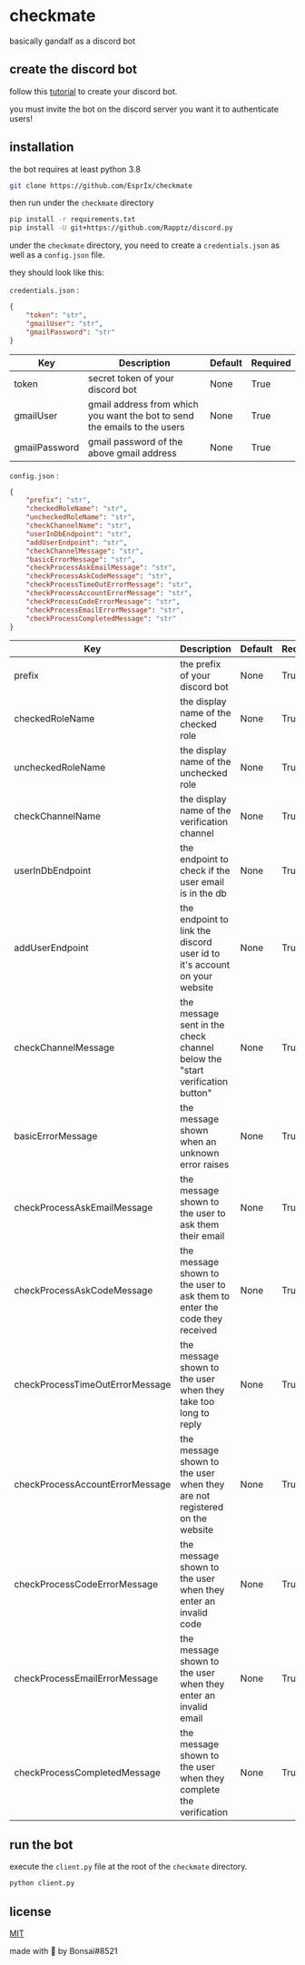 # checkmate

basically gandalf as a discord bot

## create the discord bot

follow this [tutorial](https://discordpy.readthedocs.io/en/stable/discord.html) to create your discord bot.

you must invite the bot on the discord server you want it to authenticate users!

## installation

the bot requires at least python 3.8

```bash
git clone https://github.com/EsprIx/checkmate
```

then run under the `checkmate` directory

```bash
pip install -r requirements.txt
pip install -U git+https://github.com/Rapptz/discord.py
```

under the `checkmate` directory, you need to create a `credentials.json` as well as a `config.json` file.

they should look like this:

`credentials.json` :

```json
{
    "token": "str",
    "gmailUser": "str",
    "gmailPassword": "str"
}
```

| Key           | Description                                                               | Default | Required |
| ------------- | ------------------------------------------------------------------------- | ------- | -------- |
| token         | secret token of your discord bot                                          | None    | True     |
| gmailUser     | gmail address from which you want the bot to send the emails to the users | None    | True     |
| gmailPassword | gmail password of the above gmail address                                 | None    | True     |

`config.json` :

```json
{
    "prefix": "str",
    "checkedRoleName": "str",
    "uncheckedRoleName": "str",
    "checkChannelName": "str",
    "userInDbEndpoint": "str",
    "addUserEndpoint": "str",
    "checkChannelMessage": "str",
    "basicErrorMessage": "str",
    "checkProcessAskEmailMessage": "str",
    "checkProcessAskCodeMessage": "str",
    "checkProcessTimeOutErrorMessage": "str",
    "checkProcessAccountErrorMessage": "str",
    "checkProcessCodeErrorMessage": "str",
    "checkProcessEmailErrorMessage": "str",
    "checkProcessCompletedMessage": "str"
}
```

| Key                             | Description                                                                 | Default | Required |
| ------------------------------- | --------------------------------------------------------------------------- | ------- | -------- |
| prefix                          | the prefix of your discord bot                                              | None    | True     |
| checkedRoleName                 | the display name of the checked role                                        | None    | True     |
| uncheckedRoleName               | the display name of the unchecked role                                      | None    | True     |
| checkChannelName                | the display name of the verification channel                                | None    | True     |
| userInDbEndpoint                | the endpoint to check if the user email is in the db                        | None    | True     |
| addUserEndpoint                 | the endpoint to link the discord user id to it's account on your website    | None    | True     |
| checkChannelMessage             | the message sent in the check channel below the "start verification button" | None    | True     |
| basicErrorMessage               | the message shown when an unknown error raises                              | None    | True     |
| checkProcessAskEmailMessage     | the message shown to the user to ask them their email                       | None    | True     |
| checkProcessAskCodeMessage      | the message shown to the user to ask them to enter the code they received   | None    | True     |
| checkProcessTimeOutErrorMessage | the message shown to the user when they take too long to reply              | None    | True     |
| checkProcessAccountErrorMessage | the message shown to the user when they are not registered on the website   | None    | True     |
| checkProcessCodeErrorMessage    | the message shown to the user when they enter an invalid code               | None    | True     |
| checkProcessEmailErrorMessage   | the message shown to the user when they enter an invalid email              | None    | True     |
| checkProcessCompletedMessage    | the message shown to the user when they complete the verification           | None    | True     |

## run the bot

execute the `client.py` file at the root of the `checkmate` directory.

```bash
python client.py
```

## license

[MIT](https://choosealicense.com/licenses/mit/)

made with 🤍 by Bonsaï#8521
